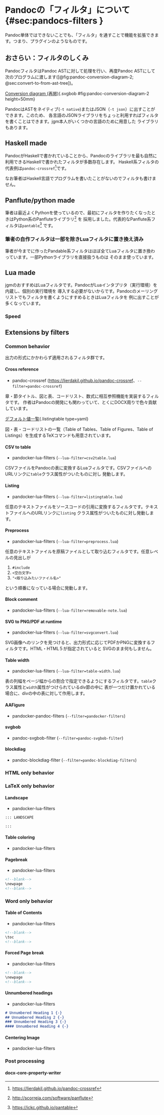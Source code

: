 # Pandocの「フィルタ」について {#sec:pandocs-filters }

Pandoc単体ではできないことでも、「フィルタ」を通すことで機能を拡張できます。つまり、プラグインのようなものです。

## おさらい：フィルタのしくみ

PandocフィルタはPandoc ASTに対して処理を行い、再度Pandoc ASTにして次のプログラムに渡します([@fig:pandoc-conversion-diagram-2; @sec:convert-to-from-ast-tree])。

[Conversion diagram (再掲)](data/ast-tree.bob){.svgbob #fig:pandoc-conversion-diagram-2 height=50mm}

PandocはASTをネイティブ(`-t native`)またはJSON（`-t json`）に出すことができます。このため、
各言語のJSONライブラリをちょっと利用すればフィルタを書くことはできます。jgm本人がいくつかの言語のために用意した
ライブラリもあります。

## Haskell made

PandocがHaskellで書かれていることから、Pandocのライブラリを最も自然に利用できるHaskellで書かれたフィルタが多数存在します。
Haskell系フィルタの代表例は`pandoc-crossref`[^pandoc-crossref-url]です。

[^pandoc-crossref-url]: <https://lierdakil.github.io/pandoc-crossref>

なお筆者はHaskell言語でプログラムを書いたことがないのでフィルタも書けません。

## Panflute/python made

筆者は最近よくPythonを使っているので、最初にフィルタを作りたくなったときはPython系のPanfluteライブラリ[^panflute-url] を
採用しました。代表的なPanflute系フィルタは`pantable`[^pantable-url] です。

[^panflute-url]: <http://scorreia.com/software/panflute>
[^pantable-url]: <https://ickc.github.io/pantable>

### 筆者の自作フィルタは一部を除きLuaフィルタに置き換え済み

筆者が今までに作ったPandable系フィルタはほぼ全てLuaフィルタに置き換わっています。一部Pythonライブラリを直接扱うものは
そのまま使っています。

## Lua made

jgmのおすすめはLuaフィルタです。PandocがLuaインタプリタ（実行環境）を内蔵し、個別の実行環境を
導入する必要がないからです。Pandocのメーリングリストでもフィルタを書くようにすすめるときはLuaフィルタを
例に出すことが多くなっています。

### Speed

## Extensions by filters
### Common behavior

出力の形式にかかわらず適用されるフィルタ群です。

#### Cross reference

- pandoc-crossref (<https://lierdakil.github.io/pandoc-crossref>、`--filter=pandoc-crossref`)

章・節タイトル、図と表、コードリスト、数式に相互参照機能を実装するフィルタです。
作者はPandocの開発にも関わっていて、とくにDOCX周りで色々貢献しています。

[デフォルト値一覧](data/pandoc-crossref-defaults.yaml){.listingtable type=yaml}

図・表・コードリストの一覧（Table of Tables、Table of Figures、Table of Listings）を生成するTeXコマンドも用意されています。

#### CSV to table

- pandocker-lua-filters (`--lua-filter=csv2table.lua`)

CSVファイルをPandocの表に変換するLuaフィルタです。CSVファイルへのURLリンクに`table`クラス属性がついたものに対し
発動します。

#### Listing

- pandocker-lua-filters (`--lua-filter=listingtable.lua`)

任意のテキストファイルをソースコードの引用に変換するフィルタです。テキストファイルへのURLリンクに`listing`
クラス属性がついたものに対し発動します。

#### Preprocess

- pandocker-lua-filters (`--lua-filter=preprocess.lua`)

任意のテキストファイルを原稿ファイルとして取り込むフィルタです。任意レベルの見出しが

1. `#include`
1. `<空白文字>`
1. `"<取り込みたいファイル名>"`

という順番になっている場合に発動します。

#### Block comment

- pandocker-lua-filters (`--lua-filter=removable-note.lua`)

#### SVG to PNG/PDF at runtime

- pandocker-lua-filters (`--lua-filter=svgconvert.lua`)

SVG画像へのリンクを見つけると、出力形式に応じてPDFかPNGに変換するフィルタです。HTML・HTML５が指定されていると
SVGのまま何もしません。

#### Table width

- pandocker-lua-filters (`--lua-filter=table-width.lua`)

表の列幅をページ幅からの割合で指定できるようにするフィルタです。`table`クラス属性と`width`属性がつけられているdiv節の中に
表が一つだけ置かれている場合に、divの中の表に対して作用します。

#### AAFigure

- pandocker-pandoc-filters (`--filter=pandocker-filters`)

#### svgbob

- pandoc-svgbob-filter (`--filter=pandoc-svgbob-filter`)

#### blockdiag

- pandoc-blockdiag-filter (`--filter=pandoc-blockdiag-filters`)

### HTML only behavior
### LaTeX only behavior
#### Landscape

- pandocker-lua-filters
```markdown
::: LANDSCAPE

:::
```

#### Table coloring

- pandocker-lua-filters

#### Pagebreak

- pandocker-lua-filters
```markdown
<!--blank-->
\newpage
<!--blank-->
```

### Word only behavior
#### Table of Contents

- pandocker-lua-filters
```markdown
<!--blank-->
\toc
<!--blank-->
```

#### Forced Page break

- pandocker-lua-filters
```markdown
<!--blank-->
\newpage
<!--blank-->
```

#### Unnumbered headings

- pandocker-lua-filters
```markdown
# Unnumbered Heading 1 {-}
## Unnumbered Heading 2 {-}
### Unnumbered Heading 3 {-}
#### Unnumbered Heading 4 {-}
```

#### Centering Image

- pandocker-lua-filters

### Post processing
#### docx-core-property-writer
